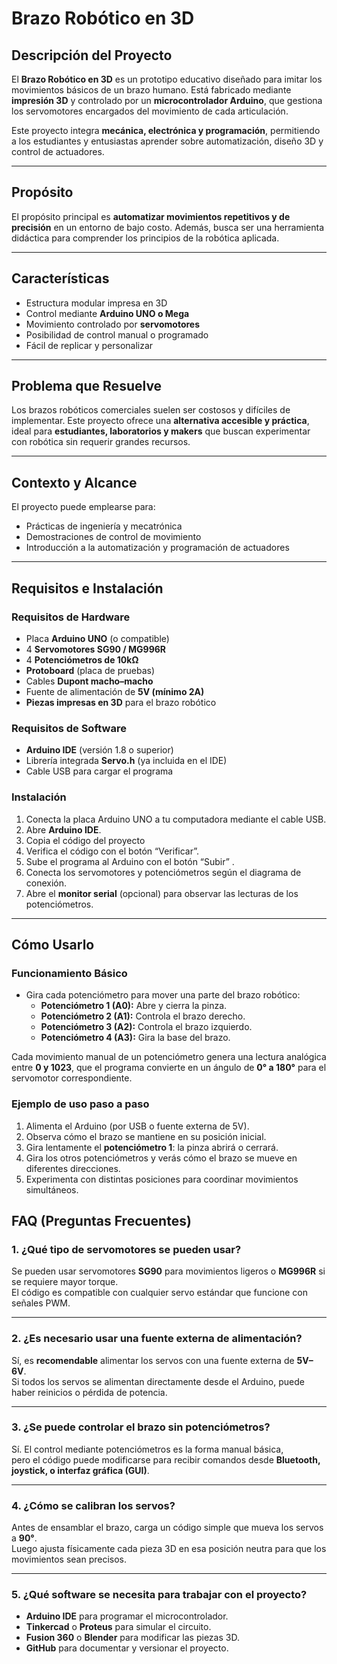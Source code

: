 #  Brazo Robótico en 3D

##  Descripción del Proyecto
El **Brazo Robótico en 3D** es un prototipo educativo diseñado para imitar los movimientos básicos de un brazo humano. Está fabricado mediante **impresión 3D** y controlado por un **microcontrolador Arduino**, que gestiona los servomotores encargados del movimiento de cada articulación.

Este proyecto integra **mecánica, electrónica y programación**, permitiendo a los estudiantes y entusiastas aprender sobre automatización, diseño 3D y control de actuadores.

---

##  Propósito
El propósito principal es **automatizar movimientos repetitivos y de precisión** en un entorno de bajo costo. Además, busca ser una herramienta didáctica para comprender los principios de la robótica aplicada.

---

##  Características
- Estructura modular impresa en 3D  
- Control mediante **Arduino UNO o Mega**  
- Movimiento controlado por **servomotores**  
- Posibilidad de control manual o programado  
- Fácil de replicar y personalizar  

---

##  Problema que Resuelve
Los brazos robóticos comerciales suelen ser costosos y difíciles de implementar. Este proyecto ofrece una **alternativa accesible y práctica**, ideal para **estudiantes, laboratorios y makers** que buscan experimentar con robótica sin requerir grandes recursos.

---

##  Contexto y Alcance
El proyecto puede emplearse para:
- Prácticas de ingeniería y mecatrónica  
- Demostraciones de control de movimiento  
- Introducción a la automatización y programación de actuadores

---
##  Requisitos e Instalación

###  Requisitos de Hardware
- Placa **Arduino UNO** (o compatible)
- 4 **Servomotores SG90 / MG996R**
- 4 **Potenciómetros de 10kΩ**
- **Protoboard** (placa de pruebas)
- Cables **Dupont macho–macho**
- Fuente de alimentación de **5V (mínimo 2A)**
- **Piezas impresas en 3D** para el brazo robótico

###  Requisitos de Software
- **Arduino IDE** (versión 1.8 o superior)
- Librería integrada **Servo.h** (ya incluida en el IDE)
- Cable USB para cargar el programa

###  Instalación
1. Conecta la placa Arduino UNO a tu computadora mediante el cable USB.  
2. Abre **Arduino IDE**.  
3. Copia el código del proyecto 
4. Verifica el código con el botón  “Verificar”.  
5. Sube el programa al Arduino con el botón “Subir” .  
6. Conecta los servomotores y potenciómetros según el diagrama de conexión.  
7. Abre el **monitor serial** (opcional) para observar las lecturas de los potenciómetros.

---

##  Cómo Usarlo

###  Funcionamiento Básico
- Gira cada potenciómetro para mover una parte del brazo robótico:
  - **Potenciómetro 1 (A0):** Abre y cierra la pinza.  
  - **Potenciómetro 2 (A1):** Controla el brazo derecho.  
  - **Potenciómetro 3 (A2):** Controla el brazo izquierdo.  
  - **Potenciómetro 4 (A3):** Gira la base del brazo.  

Cada movimiento manual de un potenciómetro genera una lectura analógica entre **0 y 1023**, que el programa convierte en un ángulo de **0° a 180°** para el servomotor correspondiente.

###  Ejemplo de uso paso a paso
1. Alimenta el Arduino (por USB o fuente externa de 5V).  
2. Observa cómo el brazo se mantiene en su posición inicial.  
3. Gira lentamente el **potenciómetro 1**: la pinza abrirá o cerrará.  
4. Gira los otros potenciómetros y verás cómo el brazo se mueve en diferentes direcciones.  
5. Experimenta con distintas posiciones para coordinar movimientos simultáneos.

   
##   FAQ (Preguntas Frecuentes)

### 1. ¿Qué tipo de servomotores se pueden usar?
Se pueden usar servomotores **SG90** para movimientos ligeros o **MG996R** si se requiere mayor torque.  
El código es compatible con cualquier servo estándar que funcione con señales PWM.

---

### 2. ¿Es necesario usar una fuente externa de alimentación?
Sí, es **recomendable** alimentar los servos con una fuente externa de **5V–6V**.  
Si todos los servos se alimentan directamente desde el Arduino, puede haber reinicios o pérdida de potencia.

---

### 3. ¿Se puede controlar el brazo sin potenciómetros?
Sí. El control mediante potenciómetros es la forma manual básica,  
pero el código puede modificarse para recibir comandos desde **Bluetooth, joystick, o interfaz gráfica (GUI)**.

---

### 4. ¿Cómo se calibran los servos?
Antes de ensamblar el brazo, carga un código simple que mueva los servos a **90°**.  
Luego ajusta físicamente cada pieza 3D en esa posición neutra para que los movimientos sean precisos.

---

### 5. ¿Qué software se necesita para trabajar con el proyecto?
- **Arduino IDE** para programar el microcontrolador.  
- **Tinkercad** o **Proteus** para simular el circuito.  
- **Fusion 360** o **Blender** para modificar las piezas 3D.  
- **GitHub** para documentar y versionar el proyecto.
